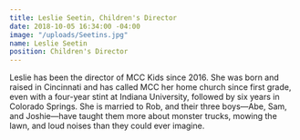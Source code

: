 ```yaml
---
title: Leslie Seetin, Children's Director
date: 2018-10-05 16:34:00 -04:00
image: "/uploads/Seetins.jpg"
name: Leslie Seetin
position: Children's Director
---
```


Leslie has been the director of MCC Kids since 2016. She was born and raised in Cincinnati and has called MCC her home church since first grade, even with a four-year stint at Indiana University, followed by six years in Colorado Springs. She is married to Rob, and their three boys—Abe, Sam, and Joshie—have taught them more about monster trucks, mowing the lawn, and loud noises than they could ever imagine. 

